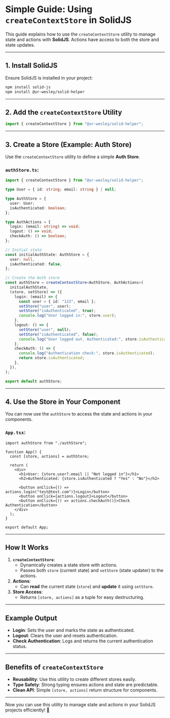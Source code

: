 # Simple Guide: Using `createContextStore` in SolidJS

This guide explains how to use the `createContextStore` utility to manage state
and actions with **SolidJS**. Actions have access to both the store and state
updates.

---

## 1. Install SolidJS

Ensure SolidJS is installed in your project:

```bash
npm install solid-js
npm install @ur-wesley/solid-helper
```

---

## 2. Add the `createContextStore` Utility

```ts
import { createContextStore } from "@ur-wesley/solid-helper";
```

---

## 3. Create a Store (Example: Auth Store)

Use the `createContextStore` utility to define a simple **Auth Store**.

### **`authStore.ts`**:

```ts
import { createContextStore } from "@ur-wesley/solid-helper";

type User = { id: string; email: string } | null;

type AuthStore = {
  user: User;
  isAuthenticated: boolean;
};

type AuthActions = {
  login: (email: string) => void;
  logout: () => void;
  checkAuth: () => boolean;
};

// Initial state
const initialAuthState: AuthStore = {
  user: null,
  isAuthenticated: false,
};

// Create the Auth store
const authStore = createContextStore<AuthStore, AuthActions>(
  initialAuthState,
  (store, setStore) => ({
    login: (email) => {
      const user = { id: "123", email };
      setStore("user", user);
      setStore("isAuthenticated", true);
      console.log("User logged in:", store.user);
    },
    logout: () => {
      setStore("user", null);
      setStore("isAuthenticated", false);
      console.log("User logged out. Authenticated:", store.isAuthenticated);
    },
    checkAuth: () => {
      console.log("Authentication check:", store.isAuthenticated);
      return store.isAuthenticated;
    },
  }),
);

export default authStore;
```

---

## 4. Use the Store in Your Component

You can now use the `authStore` to access the state and actions in your
components.

### **`App.tsx`**:

```tsx
import authStore from "./authStore";

function App() {
  const [store, actions] = authStore;

  return (
    <div>
      <h1>User: {store.user?.email || "Not logged in"}</h1>
      <h2>Authenticated: {store.isAuthenticated ? "Yes" : "No"}</h2>

      <button onClick={() => actions.login("test@test.com")}>Login</button>
      <button onClick={actions.logout}>Logout</button>
      <button onClick={() => actions.checkAuth()}>Check Authentication</button>
    </div>
  );
}

export default App;
```

---

## How It Works

1. **`createContextStore`**:
   - Dynamically creates a state store with actions.
   - Passes both `store` (current state) and `setStore` (state updater) to the
     actions.
2. **Actions**:
   - Can **read** the current state (`store`) and **update** it using
     `setStore`.
3. **Store Access**:
   - Returns `[store, actions]` as a tuple for easy destructuring.

---

## Example Output

- **Login**: Sets the user and marks the state as authenticated.
- **Logout**: Clears the user and resets authentication.
- **Check Authentication**: Logs and returns the current authentication status.

---

## Benefits of `createContextStore`

- **Reusability**: Use this utility to create different stores easily.
- **Type Safety**: Strong typing ensures actions and state are predictable.
- **Clean API**: Simple `[store, actions]` return structure for components.

---

Now you can use this utility to manage state and actions in your SolidJS
projects efficiently! 🚀

